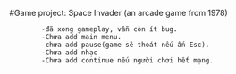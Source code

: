 #Game project: Space Invader (an arcade game from 1978)
            
            -đã xong gameplay, vẫn còn ít bug.
            -Chưa add main menu.
            -chưa add pause(game sẽ thoát nếu ấn Esc).
            -Chưa add nhạc
            -Chưa add continue nếu người chơi hết mạng.
            

